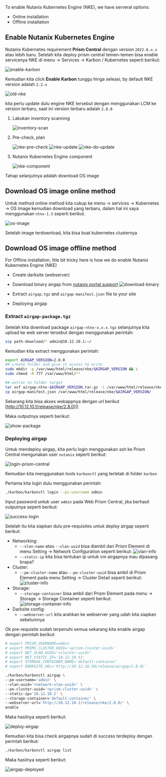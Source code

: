 To enable Nutanix Kubernetes Engine (NKE), we have serveral options:

- Online installation
- Offline installation

## Enable Nutanix Kubernetes Engine

Nutanix Kubernetes requirement **Prism Central** dengan version `2022.6.x.x` atau lebih baru. Setelah kita deploy prism central temen-temen bisa enable servicenya NKE di menu -> Services -> Karbon / Kubernetes seperti berikut:

![enable-karbon](imgs/07-karbon/01-enable-karbon.png)

Kemudian kita click **Enable Karbon** tunggu hinga seleasi, by default NKE version adalah `2.2.x` 

![old-nke](imgs/07-karbon/01b-old-karbon-version.png)

kita perlu update dulu engine NKE tersebut dengan menggunakan LCM ke version terbaru, saat ini version terbaru adalah `2.8.0`

1. Lakukan inventory scanning

    ![inventory-scan](imgs/07-karbon/01c-lcm-inventory.png)

2. Pre-check, plan

    ![nke-pre-check](imgs/07-karbon/01d-nke-update.png)
    ![nke-update](imgs/07-karbon/01e-nke-plan-update.png)
    ![nke-do-update](imgs/07-karbon/01f-nke-updated.png)

3. Nutanix Kubernetes Engine component

    ![nke-component](imgs/07-karbon/01g-list-component-updated.png)

Tahap selanjutnya adalah download OS image

## Download OS image online method

Untuk method online method kita cukup ke menu -> services -> Kubernetes -> OS Image kemudian download yang terbaru, dalam hal ini saya menggunakan `ntnx-1.5` seperti berikut.

![os-image](imgs/07-karbon/02-os-image-download.png)

Setelah image terdownload, kita bisa buat kubernetes clusternya

## Download OS image offline method

For Offline installation, litle bit tricky here is how we do enable Nutanix Kubernetes Engine (NKE)

- Create darksite (webserver)
- Download binary airgap from [nutanix portal support](https://portal.nutanix.com/page/downloads?product=karbon)
    ![download-binary](imgs/07-karbon/02b-nke-binary.png)

- Extract `airgap.tgz` and `airgap-manifest.json` file to your site
- Deploying airgap

### Extract `airgap-package.tgz`

Setelah kita download package `airgap-ntnx-x.x.x.tgz` selanjutnya kita upload ke web server tersebut dengan menggunakan perintah:

```bash
scp path-download/* admin@10.12.10.1:~/
```

Kemudian kita extract menggunakan perintah:

```bash
export AIRGAP_VERSION=2.8.0
## create folder and give it access to write
sudo mkdir -p /var/www/html/release/nke/$AIRGAP_VERSION && \
sudo chmod -R 777 /var/www/html/**

## extrat to folder target
tar xvf airgap-ntnx-$AIRGAP_VERSION.tar.gz -C /var/www/html/release/nke/$AIRGAP_VERSION/
cp airgap-manifest.json /var/www/html/release/nke/$AIRGAP_VERSION/
```

Sekarang kita bisa akses webappnya dengan url berikut 
[http://10.12.10.1/release/nke/2.8.0]()

Maka outputnya seperti berikut:

![show-package](imgs/07-karbon/03a-packages.png)

### Deploying airgap

Untuk mendeploy airgap, kita perlu login menggunakan ssh ke Prism Central mengunakan user `nutanix` seperti berikut:

![login-prism-central](imgs/07-karbon/04-login-prism-central.png)

Kemudian kita menggunakan tools `karbonctl` yang terletak di folder `karbon`

Pertama kita login dulu menggunakan perintah:

```bash
./karbon/karbonctl login --pc-username admin
```

Input password untuk user `admin` pada Web Prism Central, jika berhasil outputnya seperti berikut:

![success-login](imgs/07-karbon/04a-karbonctl-login.png)

Setelah itu kita siapkan dulu pre-requisites untuk deploy airgap seperti berikut:

- Networking: 
    - `--vlan-name` atau `--vlan-uuid` bisa diambil dari Prism Element di menu Setting -> Network Configuration seperti berikut:
        ![vlan-info](imgs/07-karbon/04b-info-vlan.png)
    - `--static-ip` kita bisa tentukan ip untuk vm airgapnya mau dipasang brapa?
- Cluster:
    - `--pe-cluster-name` atau `--pe-cluster-uuid` bisa ambil di Prism Element pada menu Setting -> Cluster Detail seperti berikut:
        ![cluster-info](imgs/07-karbon/04c-info-cluster.png)
- Storage:
    - `--storage-container` bisa ambil dari Prism Element pada menu -> Storage -> Storage Container seperti berikut:
        ![storage-container-info](imgs/07-karbon/04d-info-storage-container.png)
- Darksite config:
    - `--webserver-url` kita arahkan ke webserver yang udah kita siapkan sebelumnya

Ok pre-requisite sudah terpenuhi semua sekarang kita enable airgap dengan perintah berikut:

```bash
# export PRISM_USERNAME=admin
# export PRIMS_CLUSTER_UUID='<prism-cluster-uuid>'
# export NET_VLAN_UUID='<cluster-uuid>'
# export NET_STATIC_IP='10.12.10.51'
# export STORAGE_CONTAINER_NAME='default-container'
# export DARKSITE_URL='http://10.12.10.50/release/airgap/2.8.0/'

./karbon/karbonctl airgap \
--pe-username='admin' \
--vlan-uuid='<network-vlan-uuid>' \
--pe-cluster-uuid='<prism-cluster-uuid>' \
--static-ip='10.12.10.2' \
--storage-container='default-container' \
--webserver-url='http://10.12.10.1/release/nke/2.8.0/' \
enable
```

Maka hasilnya seperti berikut:

![deploy-airgap](imgs/07-karbon/04e-deploy-airgap.png)

Kemudian kita bisa check airgapnya sudah di success terdeploy dengan perintah berikut:

```bash
./karbon/karbonctl airgap list
```

Maka hasilnya seperti berikut:

![airgap-deployed](imgs/07-karbon/04f-airgap-deployed.png)